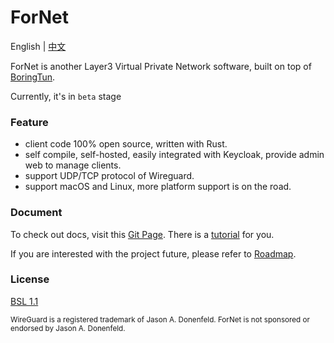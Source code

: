 # ForNet


English | [中文](./README_CN.md)

ForNet is another Layer3 Virtual Private Network software, built on top of [BoringTun](https://github.com/cloudflare/boringtun).

Currently, it's in `beta` stage

### Feature
- client code 100% open source, written with Rust.
- self compile, self-hosted, easily integrated with Keycloak, provide admin web to manage clients.
- support UDP/TCP protocol of Wireguard.
- support macOS and Linux, more platform support is on the road.


### Document
To check out docs, visit this [Git Page](https://fornetcode.github.io/documentation). There is a [tutorial](https://fornetcode.github.io/documentation/guide/quick-start) for you.

If you are interested with the project future, please refer to [Roadmap](https://fornetcode.github.io/documentation/plan).

### License
[BSL 1.1](https://github.com/fornetcode/fornet/blob/main/LICENSE)

<sub>WireGuard is a registered trademark of Jason A. Donenfeld. ForNet is not sponsored or endorsed by Jason A. Donenfeld.</sub>